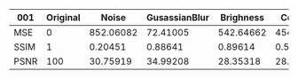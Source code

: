 | 001  	| Original 	| Noise     	| GusassianBlur 	| Brighness 	| Contrast  	|
|------	|----------	|-----------	|---------------	|-----------	|-----------	|
| MSE  	| 0        	| 852.06082 	| 72.41005      	| 542.64662 	| 454.13628 	|
| SSIM 	| 1        	| 0.20451   	| 0.88641       	| 0.89614   	| 0.56545   	|
| PSNR 	| 100      	| 30.75919  	| 34.99208      	| 28.35318  	| 28.46976  	|
